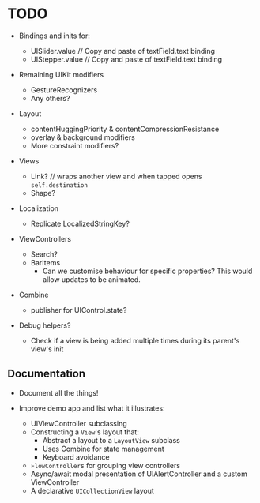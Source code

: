 # TODO

- Bindings and inits for:
    - UISlider.value // Copy and paste of textField.text binding
    - UIStepper.value // Copy and paste of textField.text binding

- Remaining UIKit modifiers
    - GestureRecognizers
    - Any others?
    
- Layout
    - contentHuggingPriority & contentCompressionResistance
    - overlay & background modifiers
    - More constraint modifiers?

- Views
    - Link? // wraps another view and when tapped opens `self.destination`
    - Shape?
    
- Localization
    - Replicate LocalizedStringKey?
    
- ViewControllers
    - Search?
    - BarItems
        - Can we customise behaviour for specific properties? This would allow updates to be animated. 
    
- Combine     
    - publisher for UIControl.state?
    
- Debug helpers?
    - Check if a view is being added multiple times during its parent's view's init


## Documentation

- Document all the things!

- Improve demo app and list what it illustrates:    
    - UIViewController subclassing 
    - Constructing a `View`'s layout that:
        - Abstract a layout to a `LayoutView` subclass
        - Uses Combine for state management
        - Keyboard avoidance
    - `FlowController`s for grouping view controllers
    - Async/await modal presentation of UIAlertController and a custom ViewController
    - A declarative `UICollectionView` layout  
